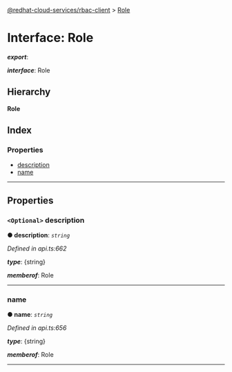 [@redhat-cloud-services/rbac-client](../README.md) > [Role](../interfaces/role.md)

# Interface: Role

*__export__*: 

*__interface__*: Role

## Hierarchy

**Role**

## Index

### Properties

* [description](role.md#description)
* [name](role.md#name)

---

## Properties

<a id="description"></a>

### `<Optional>` description

**● description**: *`string`*

*Defined in api.ts:662*

*__type__*: {string}

*__memberof__*: Role

___
<a id="name"></a>

###  name

**● name**: *`string`*

*Defined in api.ts:656*

*__type__*: {string}

*__memberof__*: Role

___

